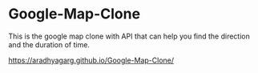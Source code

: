 # Google-Map-Clone


This is the google map clone with API that can help you find the direction and the duration of time.


https://aradhyagarg.github.io/Google-Map-Clone/
